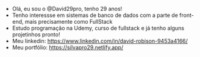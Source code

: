 - Olá, eu sou o @David29pro, tenho 29 anos!
- Tenho interessse em sistemas de banco de dados com a parte de front-end, mais precisamente como FullStack
- Estudo programação na Udemy, curso de fullstack e já tenho alguns projetinhos pronto!
- Meu linkedin: https://www.linkedin.com/in/david-robison-9453a4166/
- Meu portfólio: https://silvapro29.netlify.app/
<!---
Davidpro29/Davidpro29 is a ✨ special ✨ repository because its `README.md` (this file) appears on your GitHub profile.
You can click the Preview link to take a look at your changes.
--->
